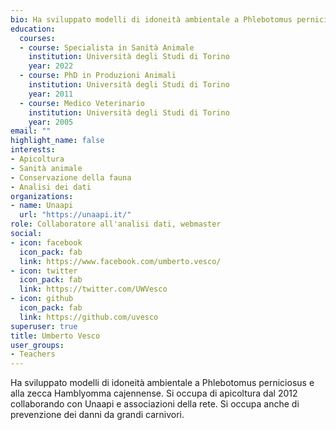 ```yaml
---
bio: Ha sviluppato modelli di idoneità ambientale a Phlebotomus perniciosus e alla zecca Hamblyomma cajennense. Si occupa di apicoltura dal 2012 collaborando con Unaapi e associazioni della rete. Si occupa anche di prevenzione dei danni da grandi carnivori.
education:
  courses:
  - course: Specialista in Sanità Animale
    institution: Università degli Studi di Torino
    year: 2022
  - course: PhD in Produzioni Animali
    institution: Università degli Studi di Torino
    year: 2011
  - course: Medico Veterinario
    institution: Università degli Studi di Torino
    year: 2005
email: ""
highlight_name: false
interests:
- Apicoltura
- Sanità animale
- Conservazione della fauna
- Analisi dei dati
organizations:
- name: Unaapi
  url: "https://unaapi.it/"
role: Collaboratore all'analisi dati, webmaster
social:
- icon: facebook
  icon_pack: fab
  link: https://www.facebook.com/umberto.vesco/
- icon: twitter
  icon_pack: fab
  link: https://twitter.com/UWVesco
- icon: github
  icon_pack: fab
  link: https://github.com/uvesco
superuser: true
title: Umberto Vesco
user_groups:
- Teachers
---
```


Ha sviluppato modelli di idoneità ambientale a Phlebotomus perniciosus e alla zecca Hamblyomma cajennense. Si occupa di apicoltura dal 2012 collaborando con Unaapi e associazioni della rete. Si occupa anche di prevenzione dei danni da grandi carnivori.